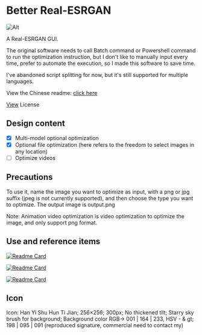 # Better Real-ESRGAN

![Alt](https://repobeats.axiom.co/api/embed/d3293db1f256b1bdb064a1e0f704fc622434e173.svg "Repobeats analytics image")

A Real-ESRGAN GUI.

The original software needs to call Batch command or Powershell command to run the optimization instruction, but I don't like to manually input every time, prefer to automate the execution, so I made this software to save time.

I've abandoned script splitting for now, but it's still supported for multiple languages.

View the Chinese readme: [click here](./README_CN.md)

[View](https://github.com/Grey-Wind/Better-Real-ESRGAN/tree/main/License) License

## Design content

* [X] Multi-model optional optimization
* [x] Optional file optimization (here refers to the freedom to select images in any location)
* [ ] Optimize videos

## Precautions

To use it, name the image you want to optimize as input, with a png or jpg suffix (jpeg is not currently supported), and then choose the type you want to optimize. The output image is output.png

Note: Animation video optimization is video optimization to optimize the image, and only support png format.

## Use and reference items

[![Readme Card](https://github-readme-stats.vercel.app/api/pin/?username=contre&repo=Windows-API-Code-Pack-1.1)](https://github.com/contre/Windows-API-Code-Pack-1.1/)

[![Readme Card](https://github-readme-stats.vercel.app/api/pin/?username=xinntao&repo=Real-ESRGAN)](https://github.com/xinntao/Real-ESRGAN/)

[![Readme Card](https://github-readme-stats.vercel.app/api/pin/?username=xinntao&repo=Real-ESRGAN-ncnn-vulkan)](https://github.com/xinntao/Real-ESRGAN-ncnn-vulkan)

## Icon

Icon: Han Yi Shu Hun Ti Jian; 256×256; 300px; No thickened tilt; Starry sky brush for background; Background color RGB-&gt; 001 | 164 | 233, HSV - & gt; 198 | 095 | 091 (reproduced signature, commercial need to contact my)
